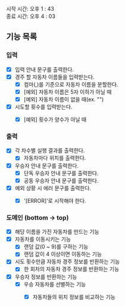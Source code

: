 시작 시간: 오후 1 : 43 <br>
종료 시간: 오후 4 : 03 <br>

## 기능 목록


### 입력
- [x] 입력 안내 문구를 출력한다.
- [x] 경주 할 자동차 이름들을 입력받는다.
  - [x] 컴마(,)를 기준으로 자동차 이름을 분할한다.
  - [x] [예외] 자동차 이름은 5자 이하가 아닐 때
  - [x] [예외] 자동차 이름이 없을 때(ex. "")

- [x] 시도할 횟수를 입력받는다.
  - [x] [예외] 횟수가 양수가 아닐 때


### 출력

- [x] 각 차수별 실행 결과를 출력한다.
  - [x] 자동차마다 위치를 출력한다.
- [x] 우승자 안내 문구를 출력한다.
  - [x] 단독 우승자 안내 문구를 출력한다.
  - [x] 공동 우승자 안내 문구를 출력한다.
- [x] 예외 상황 시 에러 문구를 출력한다.
  - [x] '[ERROR]'로 시작해야 한다.


### 도메인 (bottom -> top)
- [x] 해당 이름을 가진 자동차를 만드는 기능
- [x] 자동차를 이동시키는 기능
  - [x] 랜덤 값(0 ~ 9)를 구하는 기능
  - [x] 랜덤 값이 4 이상이면 이동하는 기능
- [x] 시도 횟수만큼 자동차 경주 정보를 반환하는 기능
  - [x] 한 회차의 자동차 경주 정보를 반환하는 기능
- [x] 우승자 정보를 반환하는 기능 
  - [x] 우승 자동차를 선별하는 기능
    - [x] 자동차들의 위치 정보를 비교하는 기능


